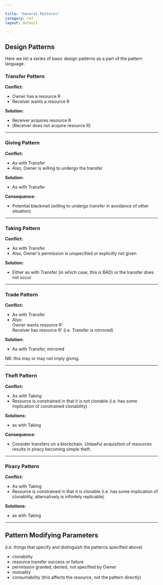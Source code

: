 ```yaml
---

title: "General Patterns"
category: ref
layout: default

---
```


## Design Patterns

Here we list a series of basic design patterns as a part of the pattern language.


### Transfer Pattern

**Conflict:**

* Owner has a resource R
* Receiver wants a resource R

**Solution:**

* Receiver acquires resource R
* [Receiver does not acquire resource R]

----------------------


### Giving Pattern

**Conflict:**

* As with Transfer
* Also, Owner is willing to undergo the transfer

**Solution:**

* As with Transfer

**Consequence:**

* Potential blackmail (willing to undergo transfer in avoidance of other situation)



---------------------

### Taking Pattern

**Conflict:**

* As with Transfer
* Also, Owner's permission is unspecified or explicitly not given

**Solution:**

* Either as with Transfer (in which case, this is BAD) or the transfer does not occur


---------------------

### Trade Pattern

**Conflict:**

* As with Transfer
* Also:  
   Owner wants resource R'  
   Receiver  has  resource R'
(i.e. Transfer is mirrored)

**Solution:**

* As with Transfer, mirrored

NB: this may or may not imply giving.

---------------------

### Theft Pattern

**Conflict:**

* As with Taking
* Resource is constrained in that it is not clonable (i.e. has some implication of constrained clonability)

**Solutions:**

* as with Taking

**Consequence:**

* Consider transfers on a blockchain. Unlawful acquisition of resources results in piracy becoming simple theft.


---------------------

### Piracy Pattern

**Conflict:**

* As with Taking
* Resource is constrained in that it is clonable (i.e. has some implication of clonability, alternatively is infinitely replicable)

**Solutions:**

* as with Taking

---------------------

## Pattern Modifying Parameters

(i.e. things that specify and distinguish the patterns specified above)

* clonability
* resource transfer success or failure
* permission granted, denied, not specified by Owner
* mutuality
* consumability (this affects the resource, not the pattern directly)
